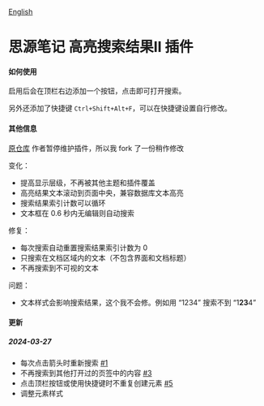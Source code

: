 [English](https://github.com/TCOTC/siyuan-plugin-hsr-mdzz2048-fork/blob/main/README.md)

# 思源笔记 高亮搜索结果Ⅱ 插件

#### 如何使用

启用后会在顶栏右边添加一个按钮，点击即可打开搜索。

另外还添加了快捷键 `Ctrl+Shift+Alt+F`，可以在快捷键设置自行修改。

#### 其他信息

[原仓库](https://github.com/mdzz2048/siyuan-plugin-hsr) 作者暂停维护插件，所以我 fork 了一份稍作修改

变化：

- 提高显示层级，不再被其他主题和插件覆盖
- 高亮结果文本滚动到页面中央，兼容数据库文本高亮
- 搜索结果索引计数可以循环
- 文本框在 0.6 秒内无编辑则自动搜索

修复：

- 每次搜索自动重置搜索结果索引计数为 0
- 只搜索在文档区域内的文本（不包含界面和文档标题）
- 不再搜索到不可视的文本

问题：

- 文本样式会影响搜索结果，这个我不会修。例如用 “1234” 搜索不到 “1**23**4”

#### 更新

##### 2024-03-27

- 每次点击箭头时重新搜索 [#1](https://github.com/TCOTC/siyuan-plugin-hsr-mdzz2048-fork/issues/1)
- 不再搜索到其他打开过的页签中的内容 [#3](https://github.com/TCOTC/siyuan-plugin-hsr-mdzz2048-fork/issues/3)
- 点击顶栏按钮或使用快捷键时不重复创建元素 [#5](https://github.com/TCOTC/siyuan-plugin-hsr-mdzz2048-fork/issues/5)
- 调整元素样式